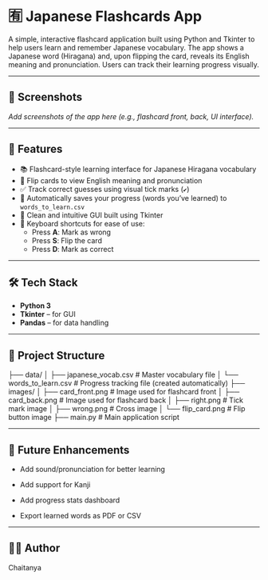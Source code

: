 # 🈶 Japanese Flashcards App

A simple, interactive flashcard application built using Python and Tkinter to help users learn and remember Japanese vocabulary. The app shows a Japanese word (Hiragana) and, upon flipping the card, reveals its English meaning and pronunciation. Users can track their learning progress visually.

---

## 📸 Screenshots

*Add screenshots of the app here (e.g., flashcard front, back, UI interface).*

---

## 🚀 Features

- 📚 Flashcard-style learning interface for Japanese Hiragana vocabulary  
- 🔁 Flip cards to view English meaning and pronunciation  
- ✅ Track correct guesses using visual tick marks (`✔`)  
- 📝 Automatically saves your progress (words you’ve learned) to `words_to_learn.csv`  
- 🎨 Clean and intuitive GUI built using Tkinter  
- 🎯 Keyboard shortcuts for ease of use:
  - Press **A**: Mark as wrong  
  - Press **S**: Flip the card  
  - Press **D**: Mark as correct  

---

## 🛠 Tech Stack

- **Python 3**
- **Tkinter** – for GUI
- **Pandas** – for data handling

---

## 📂 Project Structure

├── data/
│   ├── japanese_vocab.csv         # Master vocabulary file
│   └── words_to_learn.csv         # Progress tracking file (created automatically)
├── images/
│   ├── card_front.png             # Image used for flashcard front
│   ├── card_back.png              # Image used for flashcard back
│   ├── right.png                  # Tick mark image
│   ├── wrong.png                  # Cross image
│   └── flip_card.png              # Flip button image
├── main.py                        # Main application script

---

## 🔮 Future Enhancements
- Add sound/pronunciation for better learning

- Add support for Kanji 

- Add progress stats dashboard

- Export learned words as PDF or CSV

---

## 👨‍💻 Author
Chaitanya
